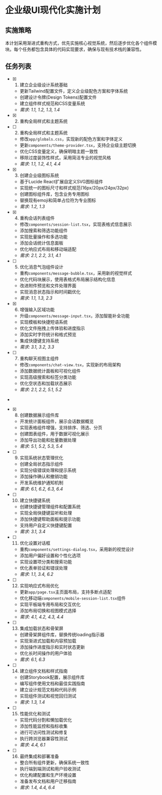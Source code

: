 # 企业级UI现代化实施计划

## 实施策略

本计划采用渐进式重构方式，优先实施核心视觉系统，然后逐步优化各个组件模块。每个任务都包含具体的代码实现要求，确保与现有技术栈的兼容性。

## 任务列表

- [x] 1. 建立企业级设计系统基础










  - 更新Tailwind配置文件，定义企业级配色方案和字体系统
  - 创建设计令牌(Design Tokens)配置文件
  - 建立组件样式规范和CSS变量系统
  - _需求: 1.1, 1.2, 1.3, 1.4_
- [x] 2. 重构全局样式和主题系统




- [ ] 2. 重构全局样式和主题系统

  - 修改`app/globals.css`，实现新的配色方案和字体定义
  - 更新`components/theme-provider.tsx`，支持企业级主题切换
  - 优化CSS变量定义，确保明暗主题一致性
  - 移除过度装饰性样式，采用简洁专业的视觉风格
  - _需求: 1.1, 1.2, 4.1, 4.4_

- [x] 3. 创建企业级图标系统




  - 基于Lucide React扩展自定义SVG图标组件
  - 实现统一的图标尺寸和样式规范(16px/20px/24px/32px)
  - 创建图标组件库，包含业务专用图标
  - 替换现有emoji和简单占位符为专业图标
  - _需求: 1.2, 1.3_

- [x] 4. 重构会话列表组件





  - 修改`components/session-list.tsx`，实现表格式信息展示
  - 添加搜索和筛选功能组件
  - 实现批量操作和多选功能
  - 添加会话统计信息面板
  - 优化响应式布局和移动端适配
  - _需求: 2.1, 2.2, 3.1, 4.1_

- [ ] 5. 优化消息气泡组件设计




  - 重构`components/message-bubble.tsx`，采用新的视觉样式
  - 优化代码块展示，使用表格式布局展示结构化信息
  - 改进附件预览和文件处理界面
  - 实现消息状态指示和时间戳优化
  - _需求: 1.1, 1.3, 2.3_

- [x] 6. 增强输入区域功能





  - 升级`components/message-input.tsx`，添加智能补全功能
  - 实现模板和快捷短语系统
  - 优化文件拖拽上传体验和进度指示
  - 添加实时字符统计和格式预览
  - 集成快捷键支持系统
  - _需求: 3.1, 3.2, 3.3_

- [ ] 7. 重构聊天视图主组件








  - 修改`components/chat-view.tsx`，实现新的布局架构
  - 添加数据统计面板和可视化组件
  - 实现高级搜索和标签分类功能
  - 优化空状态和加载状态展示
  - _需求: 2.1, 2.2, 5.1, 5.2_
-

- [x] 8. 创建数据展示组件库



  - 开发统计面板组件，展示会话数据概览
  - 实现表格组件增强，支持排序、筛选、分页
  - 创建图表组件，用于数据可视化展示
  - 添加导出功能和批量数据处理
  - _需求: 5.1, 5.2, 5.3, 5.4_

- [ ] 9. 实现系统状态管理优化
  - 创建全局状态指示组件
  - 实现分级错误处理和提示系统
  - 添加操作确认和撤销功能
  - 开发系统维护通知机制
  - _需求: 6.1, 6.2, 6.3, 6.4_

- [ ] 10. 建立快捷键系统
  - 创建快捷键管理组件和配置系统
  - 实现全局快捷键监听和处理
  - 添加快捷键帮助面板和提示功能
  - 支持用户自定义快捷键配置
  - _需求: 3.1, 3.4_

- [ ] 11. 优化设置对话框
  - 重构`components/settings-dialog.tsx`，采用新的视觉设计
  - 添加用户偏好设置和个性化选项
  - 实现设置项分类和搜索功能
  - 优化表单验证和错误处理
  - _需求: 1.1, 3.4, 6.2_

- [ ] 12. 实现响应式布局优化
  - 更新`app/page.tsx`主页面布局，支持多断点适配
  - 优化移动端`components/mobile-session-list.tsx`组件
  - 实现平板端专用布局和交互优化
  - 添加布局切换和视图模式选择
  - _需求: 4.1, 4.2, 4.3, 4.4_

- [ ] 13. 集成加载状态和骨架屏
  - 创建骨架屏组件库，替换传统loading指示器
  - 实现渐进式加载和内容预加载
  - 添加操作进度指示和实时状态更新
  - 优化长时间操作的用户体验
  - _需求: 6.1, 6.3_

- [ ] 14. 建立组件文档和样式指南
  - 创建Storybook配置，展示组件库
  - 编写组件使用文档和最佳实践指南
  - 建立设计规范文档和代码示例
  - 实现组件测试和视觉回归测试
  - _需求: 1.3, 1.4_

- [ ] 15. 性能优化和测试
  - 实现代码分割和懒加载优化
  - 添加性能监控和指标收集
  - 进行可访问性测试和修复
  - 执行跨浏览器兼容性测试
  - _需求: 4.4, 6.1_

- [ ] 16. 最终集成和部署准备
  - 整合所有组件更新，确保系统一致性
  - 执行端到端测试和用户验收测试
  - 优化构建配置和生产环境设置
  - 准备发布文档和用户迁移指南
  - _需求: 1.4, 4.4, 6.4_
